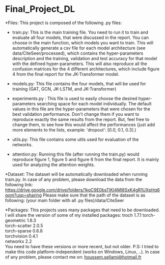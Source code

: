# Final_Project_DL

*Files:
This project is composed of the following .py files: 

- train.py: This is the main training file. You need to run it to train and evaluate all four models, that were discussed in the report. You can choose in the main function, which models you want to train. This will automatically generate a csv file for each model architecture (see data/CiteSeer/processed), which contains the hyper-parameters description and the training, validation and test accuracy for that model with the defined hyper-parameters. This will also reproduce all the confusion matrices for the 4 different architectures, which include figure 4 from the final report for the JK-Transformer model.

- models.py: This file contains the four models, that will be used for training (GAT, GCN, JK-LSTM, and JK-Transformer)

- experiments.py : This file is used to easily choose the desired hyper-parameters searching space for each model individually. The default values in this file are the hyper-parameters that were chosen for the best validation performance. Don't change them if you want to reproduce exactly the same results from the report. But, feel free to change them, to see how this would affect the performances (just add more elements to the lists, example: 'dropout': [0.0, 0.1, 0.3].)

- utils.py: This file contains some utils used for evaluation of the networks.

- attention.py: Running this file (after running the train.py) would reproduce figure 1, figure 5 and figure 6 from the final report. It is mainly used for analyzing the attention weights.


*Dataset:
The dataset will be automatically downloaded when running train.py. In case of any problem, please download the data from the following link: 
https://drive.google.com/drive/folders/1kqC9E0bsTlKI4Ml8SxK4gR1UXpHq6qom?usp=sharing
Please make sure that the path of the dataset is as following: (your main folder with all .py files)/data/CiteSeer 


*Packages: 
This projects uses many packages that need to be downloaded. 
I will share the version of some of my installed packages: 
troch                     1.7.1
torch-geometric           1.6.3                    
torch-scatter             2.0.5                  
torch-sparse              0.6.8                    
torchvision               0.4.1         
networkx                  2.2                    
You need to have these versions or more recent, but not older.
P.S: I tried to make this code platform-independent (works on Windows, Linux, ..). In case of any problem, please contact me on: houssem.sellami@hotmail.fr

